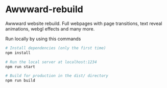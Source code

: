 # Awwward-rebuild

Awwward website rebuild. Full webpages with page transitions, text reveal animations, webgl effects and many more.

Run locally by using this commands

```bash
# Install dependencies (only the first time)
npm install

# Run the local server at localhost:1234
npm run start

# Build for production in the dist/ directory
npm run build
```
